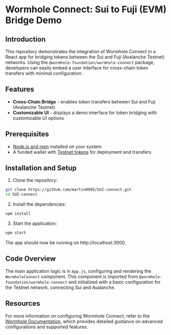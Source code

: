 # Wormhole Connect: Sui to Fuji (EVM) Bridge Demo

## Introduction

This repository demonstrates the integration of Wormhole Connect in a React app for bridging tokens between the Sui and Fuji (Avalanche Testnet) networks. Using the `@wormhole-foundation/wormhole-connect` package, developers can easily embed a user interface for cross-chain token transfers with minimal configuration.

## Features

 - **Cross-Chain Bridge** - enables token transfers between Sui and Fuji (Avalanche Testnet)
 - **Customizable UI** - displays a demo interface for token bridging with customizable UI options

## Prerequisites

 - [Node.js and npm](https://docs.npmjs.com/downloading-and-installing-node-js-and-npm) installed on your system
 - A funded wallet with [Testnet tokens](https://faucets.chain.link/) for deployment and transfers

## Installation and Setup

1. Clone the repository:

```bash
git clone https://github.com/martin0995/SUI-connect.git
cd SUI-connect
```

2. Install the dependencies:

```bash
npm install
```

3. Start the application:

```bash
npm start
```

The app should now be running on http://localhost:3000.

## Code Overview

The main application logic is in `App.js`, configuring and rendering the `WormholeConnect` component. This component is imported from `@wormhole-foundation/wormhole-connect` and initialized with a basic configuration for the Testnet network, connecting Sui and Avalanche.

## Resources

For more information on configuring Wormhole Connect, refer to the [Wormhole Documentation](https://wormhole.com/docs/build/applications/connect/configuration/), which provides detailed guidance on advanced configurations and supported features.
